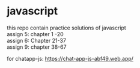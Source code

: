 # javascript
this repo contain practice solutions of javascript <br>
assign 5: chapter 1 -20<br>
assign 6: Chapter 21-37<br>
assign 9: chapter 38-67

for chatapp-js: https://chat-app-js-abf49.web.app/
